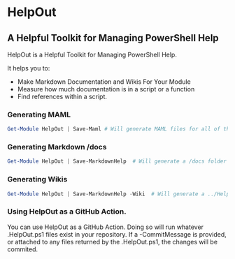 ﻿# HelpOut
## A Helpful Toolkit for Managing PowerShell Help

HelpOut is a Helpful Toolkit for Managing PowerShell Help.

It helps you to:

* Make Markdown Documentation and Wikis For Your Module
* Measure how much documentation is in a script or a function
* Find references within a script.

### Generating MAML
~~~PowerShell
Get-Module HelpOut | Save-Maml # Will generate MAML files for all of the commands in HelpOut
~~~

### Generating Markdown /docs
~~~PowerShell
Get-Module HelpOut | Save-MarkdownHelp  # Will generate a /docs folder containing markdown help (interlinked for GitHub Pages)
~~~

### Generating Wikis
~~~PowerShell
Get-Module HelpOut | Save-MarkdownHelp -Wiki  # Will generate a ../HelpOut.wiki folder containing markdown help (interlinked for wikis)
~~~


### Using HelpOut as a GitHub Action.

You can use HelpOut as a GitHub Action.  Doing so will run whatever .HelpOut.ps1 files exist in your repository.  If a -CommitMessage is provided, or attached to any files returned by the .HelpOut.ps1, the changes will be commited.

